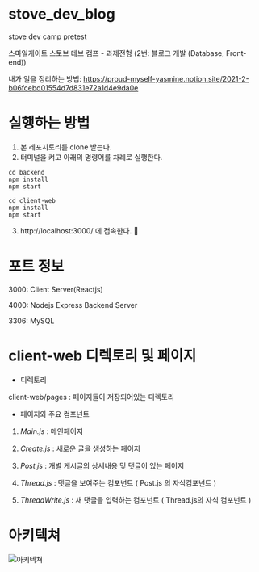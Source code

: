 # stove_dev_blog
stove dev camp pretest

스마일게이트 스토브 데브 캠프 - 과제전형 (2번: 블로그 개발 (Database, Front-end))


내가 일을 정리하는 방법: https://proud-myself-yasmine.notion.site/2021-2-b06fcebd01554d7d831e72a1d4e9da0e

# 실행하는 방법
1. 본 레포지토리를 clone 받는다.
2. 터미널을 켜고 아래의 명령어를 차례로 실행한다.
```
cd backend
npm install
npm start

cd client-web 
npm install
npm start

```
3. http://localhost:3000/ 에 접속한다. 🥳

# 포트 정보
3000: Client Server(Reactjs)

4000: Nodejs Express Backend Server

3306: MySQL


# client-web 디렉토리 및 페이지

- 디렉토리

client-web/pages : 페이지들이 저장되어있는 디렉토리

- 페이지와 주요 컴포넌트

1. *Main.js* : 메인페이지

2. *Create.js* : 새로운 글을 생성하는 페이지

3. *Post.js* : 개별 게시글의 상세내용 및 댓글이 있는 페이지

4. *Thread.js* : 댓글을 보여주는 컴포넌트 ( Post.js 의 자식컴포넌트 )

5. *ThreadWrite.js* : 새 댓글을 입력하는 컴포넌트 ( Thread.js의 자식 컴포넌트 )


# 아키텍쳐

![아키텍쳐](https://user-images.githubusercontent.com/48500209/141688173-5e47c95f-1916-45bc-a42c-1e94105af9f6.png)


